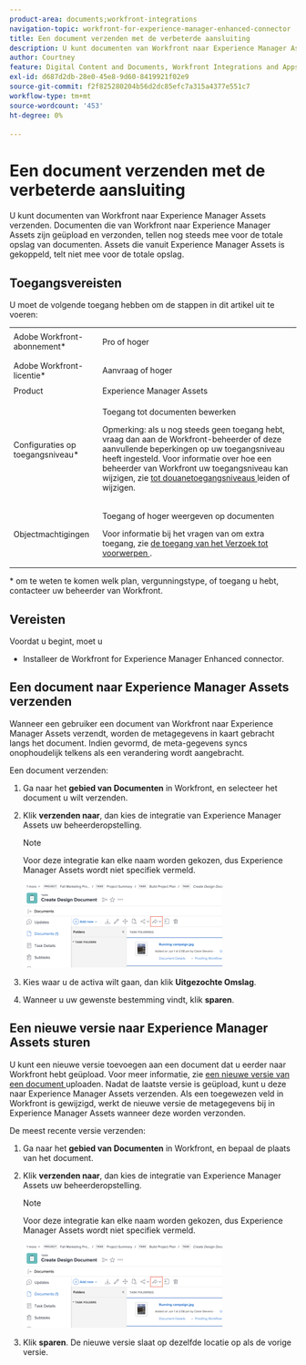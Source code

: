 ```yaml
---
product-area: documents;workfront-integrations
navigation-topic: workfront-for-experience-manager-enhanced-connector
title: Een document verzenden met de verbeterde aansluiting
description: U kunt documenten van Workfront naar Experience Manager Assets verzenden. Documenten die van Workfront naar Experience Manager Assets zijn geüpload en verzonden, tellen nog steeds mee voor de totale opslag van documenten. Assets die vanuit Experience Manager Assets is gekoppeld, telt niet mee voor de totale opslag.
author: Courtney
feature: Digital Content and Documents, Workfront Integrations and Apps
exl-id: d687d2db-28e0-45e8-9d60-8419921f02e9
source-git-commit: f2f825280204b56d2dc85efc7a315a4377e551c7
workflow-type: tm+mt
source-wordcount: '453'
ht-degree: 0%

---
```


# Een document verzenden met de verbeterde aansluiting

U kunt documenten van Workfront naar Experience Manager Assets verzenden. Documenten die van Workfront naar Experience Manager Assets zijn geüpload en verzonden, tellen nog steeds mee voor de totale opslag van documenten. Assets die vanuit Experience Manager Assets is gekoppeld, telt niet mee voor de totale opslag.

## Toegangsvereisten

U moet de volgende toegang hebben om de stappen in dit artikel uit te voeren:

<table style="table-layout:auto"> 
 <col> 
 <col> 
 <tbody> 
  <tr> 
   <td role="rowheader">Adobe Workfront-abonnement*</td> 
   <td> <p>Pro of hoger</p> </td> 
  </tr> 
  <tr> 
   <td role="rowheader">Adobe Workfront-licentie*</td> 
   <td> <p>Aanvraag of hoger</p> </td> 
  </tr> 
  <tr> 
   <td role="rowheader">Product</td> 
   <td>Experience Manager Assets </td> 
  </tr> 
  <tr> 
   <td role="rowheader">Configuraties op toegangsniveau*</td> 
   <td> <p>Toegang tot documenten bewerken</p> <p>Opmerking: als u nog steeds geen toegang hebt, vraag dan aan de Workfront-beheerder of deze aanvullende beperkingen op uw toegangsniveau heeft ingesteld. Voor informatie over hoe een beheerder van Workfront uw toegangsniveau kan wijzigen, zie <a href="../../../administration-and-setup/add-users/configure-and-grant-access/create-modify-access-levels.md" class="MCXref xref"> tot douanetoegangsniveaus </a> leiden of wijzigen.</p> </td> 
  </tr> 
  <tr> 
   <td role="rowheader">Objectmachtigingen</td> 
   <td> <p>Toegang of hoger weergeven op documenten</p> <p>Voor informatie bij het vragen van om extra toegang, zie <a href="../../../workfront-basics/grant-and-request-access-to-objects/request-access.md" class="MCXref xref"> de toegang van het Verzoek tot voorwerpen </a>.</p> </td> 
  </tr> 
 </tbody> 
</table>

&#42; om te weten te komen welk plan, vergunningstype, of toegang u hebt, contacteer uw beheerder van Workfront.

## Vereisten

Voordat u begint, moet u

* Installeer de Workfront for Experience Manager Enhanced connector.

## Een document naar Experience Manager Assets verzenden

Wanneer een gebruiker een document van Workfront naar Experience Manager Assets verzendt, worden de metagegevens in kaart gebracht langs het document. Indien gevormd, de meta-gegevens syncs onophoudelijk telkens als een verandering wordt aangebracht.

Een document verzenden:

1. Ga naar het **gebied van Documenten** in Workfront, en selecteer het document u wilt verzenden.
1. Klik **verzenden naar**, dan kies de integratie van Experience Manager Assets uw beheerderopstelling.

   >[!NOTE]
   >
   >Voor deze integratie kan elke naam worden gekozen, dus Experience Manager Assets wordt niet specifiek vermeld.

   ![](assets/copy-of-send-to-in-toolbar-350x149.png)

1. Kies waar u de activa wilt gaan, dan klik **Uitgezochte Omslag**.
1. Wanneer u uw gewenste bestemming vindt, klik **sparen**.

## Een nieuwe versie naar Experience Manager Assets sturen

U kunt een nieuwe versie toevoegen aan een document dat u eerder naar Workfront hebt geüpload. Voor meer informatie, zie [ een nieuwe versie van een document ](../../../documents/managing-documents/upload-new-document-version.md) uploaden. Nadat de laatste versie is geüpload, kunt u deze naar Experience Manager Assets verzenden. Als een toegewezen veld in Workfront is gewijzigd, werkt de nieuwe versie de metagegevens bij in Experience Manager Assets wanneer deze worden verzonden.

De meest recente versie verzenden:

1. Ga naar het **gebied van Documenten** in Workfront, en bepaal de plaats van het document.
1. Klik **verzenden naar**, dan kies de integratie van Experience Manager Assets uw beheerderopstelling.

   >[!NOTE]
   >
   >Voor deze integratie kan elke naam worden gekozen, dus Experience Manager Assets wordt niet specifiek vermeld.

   ![](assets/copy-of-send-to-in-toolbar-350x149.png)

1. Klik **sparen**. De nieuwe versie slaat op dezelfde locatie op als de vorige versie.
